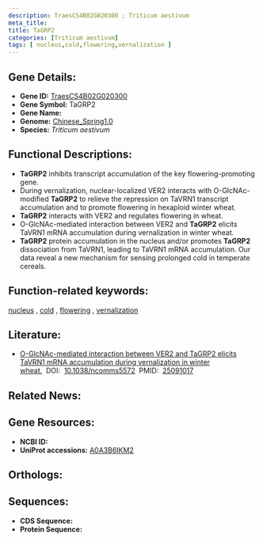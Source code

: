 ```yaml
---
description: TraesCS4B02G020300 ; Triticum aestivum
meta_title:
title: TaGRP2
categories: [Triticum aestivum]
tags: [ nucleus,cold,flowering,vernalization ]
---
```


## Gene Details:
- **Gene ID:**	[TraesCS4B02G020300](https://ensembl.gramene.org/Triticum_aestivum/Gene/Summary?g=TraesCS4B02G020300)
- **Gene Symbol:** TaGRP2
- **Gene Name:** 
- **Genome:** [Chinese_Spring1.0](https://ensembl.gramene.org/Triticum_aestivum/Info/Index)
- **Species:** *Triticum aestivum*

## Functional Descriptions:
   - **TaGRP2** inhibits transcript accumulation of the key flowering-promoting gene.
   - During vernalization, nuclear-localized VER2 interacts with O-GlcNAc-modified **TaGRP2** to relieve the repression on TaVRN1 transcript accumulation and to promote flowering in hexaploid winter wheat.
   - **TaGRP2** interacts with VER2 and regulates flowering in wheat.
   - O-GlcNAc-mediated interaction between VER2 and **TaGRP2** elicits TaVRN1 mRNA accumulation during vernalization in winter wheat.
   - **TaGRP2** protein accumulation in the nucleus and/or promotes **TaGRP2** dissociation from TaVRN1, leading to TaVRN1 mRNA accumulation. Our data reveal a new mechanism for sensing prolonged cold in temperate cereals.

## Function-related keywords:
[nucleus](/tags/nucleus/)&nbsp;,&nbsp;[cold](/tags/cold/)&nbsp;,&nbsp;[flowering](/tags/flowering/)&nbsp;,&nbsp;[vernalization](/tags/vernalization/)

## Literature:
   - [O-GlcNAc-mediated interaction between VER2 and TaGRP2 elicits TaVRN1 mRNA accumulation during vernalization in winter wheat.]( https://www.nature.com/articles/ncomms5572)&nbsp;&nbsp;DOI:&nbsp;&nbsp;[10.1038/ncomms5572](https://www.nature.com/articles/ncomms5572)&nbsp;&nbsp;PMID:&nbsp;&nbsp;[25091017](https://pubmed.ncbi.nlm.nih.gov/25091017/)

## Related News:

## Gene Resources:
- **NCBI ID:**  [](https://www.ncbi.nlm.nih.gov/gene/?term=)
- **UniProt accessions:** [A0A3B6IKM2](https://www.uniprot.org/uniprotkb/A0A3B6IKM2/entry)

## Orthologs:

## Sequences:
- **CDS Sequence:**
- **Protein Sequence:**
